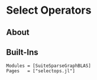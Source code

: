 # Select Operators
## About

## Built-Ins

```@autodocs
Modules = [SuiteSparseGraphBLAS]
Pages   = ["selectops.jl"]
```